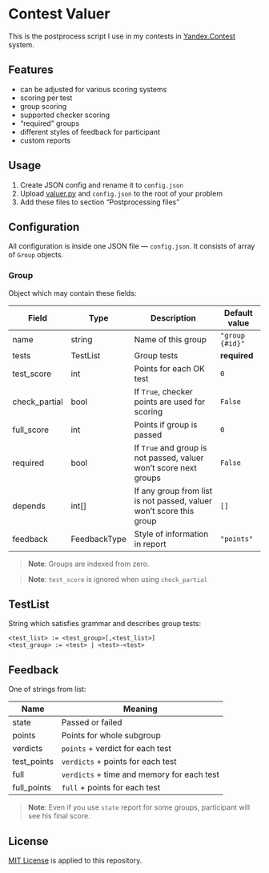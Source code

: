 # Contest Valuer

This is the postprocess script I use in my contests in [Yandex.Contest](https://contest.yandex.ru/) system.

## Features

- can be adjusted for various scoring systems
- scoring per test
- group scoring
- supported checker scoring
- “required” groups
- different styles of feedback for participant
- custom reports

## Usage

1. Create JSON config and rename it to `config.json`
2. Upload [valuer.py](valuer.py) and `config.json` to the root of your problem
3. Add these files to section “Postprocessing files”

## Configuration

All configuration is inside one JSON file — `config.json`. It consists of array of `Group` objects.

### Group

Object which may contain these fields:

Field | Type | Description | Default value
--- | --- | --- | ---
name | string | Name of this group | `"group {#id}"`
tests | TestList | Group tests | **required**
test_score | int | Points for each OK test | `0`
check_partial | bool | If `True`, checker points are used for scoring | `False`
full_score | int | Points if group is passed | `0`
required | bool | If `True` and group is not passed, valuer won’t score next groups | `False`
depends | int[] | If any group from list is not passed, valuer won’t score this group | `[]`
feedback | FeedbackType | Style of information in report | `"points"`

> **Note**: Groups are indexed from zero.

> **Note**: `test_score` is ignored when using `check_partial`

## TestList

String which satisfies grammar and describes group tests:

```
<test_list> := <test_group>[,<test_list>]
<test_group> := <test> | <test>-<test>
```

## Feedback

One of strings from list:

Name | Meaning
--- | ---
state | Passed or failed
points | Points for whole subgroup
verdicts | `points` + verdict for each test
test_points | `verdicts` + points for each test
full | `verdicts` + time and memory for each test
full_points | `full` + points for each test

> **Note**: Even if you use `state` report for some groups, participant will see his final score.

## License

[MIT License](LICENSE) is applied to this repository.
